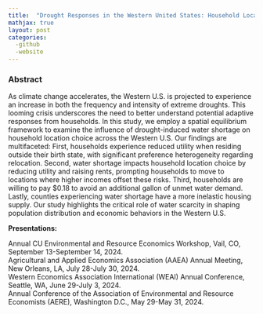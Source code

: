 ```yaml
---
title:  "Drought Responses in the Western United States: Household Location Choice and Housing Market Feedback (Job Market Paper)"
mathjax: true
layout: post
categories: 
  -github
  -website
---
```


### Abstract
As climate change accelerates, the Western U.S. is projected to experience an increase in both the frequency and intensity of extreme droughts. This looming crisis underscores the need to better understand potential adaptive responses from households. In this study, we employ a spatial equilibrium framework to examine the influence of drought-induced water shortage on household location choice across the Western U.S. Our findings are multifaceted: First, households experience reduced utility when residing outside their birth state, with significant preference heterogeneity regarding relocation. Second, water shortage impacts household location choice by reducing utility and raising rents, prompting households to move to locations where higher incomes offset these risks. Third, households are willing to pay $0.18 to avoid an additional gallon of unmet water demand. Lastly, counties experiencing water shortage have a more inelastic housing supply. Our study highlights the critical role of water scarcity in shaping population distribution and economic behaviors in the Western U.S.

**Presentations:**   

Annual CU Environmental and Resource Economics Workshop, Vail, CO, September 13-September 14, 2024.  
Agricultural and Applied Economics Association (AAEA) Annual Meeting, New Orleans, LA, July 28-July 30, 2024.  
Western Economics Association International (WEAI) Annual Conference, Seattle, WA, June 29-July 3, 2024.  
Annual Conference of the Association of Environmental and Resource Economists (AERE), Washington D.C., May 29-May 31, 2024.  
  
  
